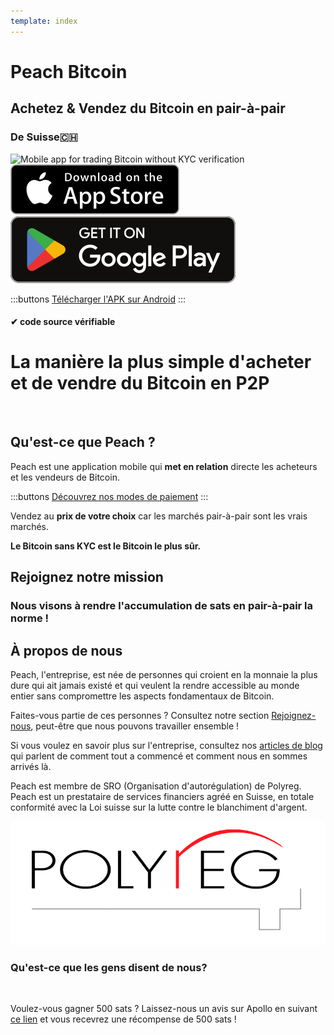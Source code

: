 ```yaml
---
template: index
---
```


<!--[teaser]-->

# Peach Bitcoin

## Achetez & Vendez du Bitcoin en <span>pair-à-pair</span>

### De Suisse🇨🇭

<div class="inner-wrap">

<img src="/img/phones.png" alt="Mobile app for trading Bitcoin without KYC verification" />

<div>
  <div class="md:flex items-end">
    <a href="https://testflight.apple.com/join/wfSPFEWG"><img class="h-180px md:h-90px" src="/img/home/download-on-the-app-store.svg" alt="Download Bitcoin app on the App Store without KYC verification"></a>
    <a class="md:ml-4" href="https://play.google.com/store/apps/details?id=com.peachbitcoin.peach.mainnet"><img class="h-180px md:h-90px" src="/img/home/get-it-on-google-play.svg" alt="Get Bitcoin app on Google Play store without ID verification"></a>
  </div>

:::buttons
[Télécharger l'APK sur Android](/apk/)
:::

</div>

</div>

#### ✔ code source vérifiable

<!--[top]-->

# La manière la plus simple d'acheter et de vendre du Bitcoin en P2P

<br>

## Qu'est-ce que Peach ?

Peach est une application mobile qui **met en relation** directe les acheteurs et les vendeurs de Bitcoin.

:::buttons
[Découvrez nos modes de paiement](/how-it-works/#available-payment-methods)
:::

Vendez au **prix de votre choix** car les marchés pair-à-pair sont les vrais marchés.

**Le Bitcoin sans KYC est le Bitcoin le plus sûr.**

<!--[mission]-->

## Rejoignez notre mission

### Nous visons à rendre l'accumulation de sats en pair-à-pair la norme !

<!--[about]-->

## À propos de nous

Peach, l'entreprise, est née de personnes qui croient en la monnaie la plus dure qui ait jamais existé et qui veulent la rendre accessible au monde entier sans compromettre les aspects fondamentaux de Bitcoin.

Faites-vous partie de ces personnes ? Consultez notre section [Rejoignez-nous](/join-us/), peut-être que nous pouvons travailler ensemble !

Si vous voulez en savoir plus sur l'entreprise, consultez nos [articles de blog](/blog/) qui parlent de comment tout a commencé et comment nous en sommes arrivés là.

Peach est membre de SRO (Organisation d'autorégulation) de Polyreg. Peach est un prestataire de services financiers agréé en Suisse, en totale conformité avec la Loi suisse sur la lutte contre le blanchiment d'argent.

<div class="flex justify-center"><div class="w-1/2">

<img src="/img/home/polyreg.png" alt="Swiss regulated Bitcoin exchange certified by Polyreg" />

</div></div>

### Qu'est-ce que les gens disent de nous?

<br>
<div id="ap-widget-container" class="ap-widget-container" prod_code="peach" show ="top" bg_color="#FFFFFF" review_bg_color = "#FFFFFF" text_color = "#000000"></div>

Voulez-vous gagner 500 sats ? Laissez-nous un avis sur Apollo en suivant [ce lien](https://heyapollo.com/invite-review?prod=peach) et vous recevrez une récompense de 500 sats !

